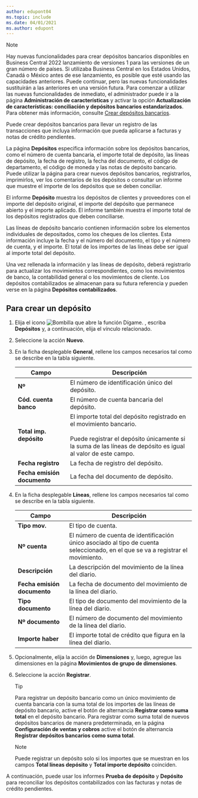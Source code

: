 ```yaml
---
author: edupont04
ms.topic: include
ms.date: 04/01/2021
ms.author: edupont
---
```

> [!NOTE]
> Hay nuevas funcionalidades para crear depósitos bancarios disponibles en Business Central 2022 lanzamiento de versiones 1 para las versiones de un gran número de países. Si utilizaba Business Central en los Estados Unidos, Canadá o México antes de ese lanzamiento, es posible que esté usando las capacidades anteriores. Puede continuar, pero las nuevas funcionalidades sustituirán a las anteriores en una versión futura. Para comenzar a utilizar las nuevas funcionalidades de inmediato, el administrador puede ir a la página **Administración de características** y activar la opción **Actualización de características: conciliación y depósitos bancarios estandarizados**. Para obtener más información, consulte [Crear depósitos bancarios](../../../bank-create-bank-deposits.md).


Puede crear depósitos bancarios para llevar un registro de las transacciones que incluya información que pueda aplicarse a facturas y notas de crédito pendientes.  

La página **Depósitos** especifica información sobre los depósitos bancarios, como el número de cuenta bancaria, el importe total de depósito, las líneas de depósito, la fecha de registro, la fecha del documento, el código de departamento, el código de moneda y las notas de depósito bancario. Puede utilizar la página para crear nuevos depósitos bancarios, registrarlos, imprimirlos, ver los comentarios de los depósitos o consultar un informe que muestre el importe de los depósitos que se deben conciliar.

El informe **Depósito** muestra los depósitos de clientes y proveedores con el importe del depósito original, el importe del depósito que permanece abierto y el importe aplicado. El informe también muestra el importe total de los depósitos registrados que deben conciliarse.

Las líneas de depósito bancario contienen información sobre los elementos individuales de depositados, como los cheques de los clientes. Esta información incluye la fecha y el número del documento, el tipo y el número de cuenta, y el importe. El total de los importes de las líneas debe ser igual al importe total del depósito.

Una vez rellenada la información y las líneas de depósito, deberá registrarlo para actualizar los movimientos correspondientes, como los movimientos de banco, la contabilidad general o los movimientos de cliente. Los depósitos contabilizados se almacenan para su futura referencia y pueden verse en la página **Depósitos contabilizados**.

## <a name="to-create-a-deposit"></a><a name="to-create-a-deposit"></a>Para crear un depósito
1.  Elija el icono ![Bombilla que abre la función Dígame.](../../../media/ui-search/search_small.png "Dígame qué desea hacer") , escriba **Depósitos** y, a continuación, elija el vínculo relacionado.  
2.  Seleccione la acción **Nuevo**.  
3.  En la ficha desplegable **General**, rellene los campos necesarios tal como se describe en la tabla siguiente.  

    |Campo|Descripción|  
    |---------------------------------|---------------------------------------|  
    |**Nº**|El número de identificación único del depósito.|  
    |**Cód. cuenta banco**|El número de cuenta bancaria del depósito.|  
    |**Total imp. depósito**|El importe total del depósito registrado en el movimiento bancario.<br /><br /> Puede registrar el depósito únicamente si la suma de las líneas de depósito es igual al valor de este campo.|  
    |**Fecha registro**|La fecha de registro del depósito.|  
    |**Fecha emisión documento**|La fecha del documento de depósito.|  
4.  En la ficha desplegable **Líneas**, rellene los campos necesarios tal como se describe en la tabla siguiente.  

    |Campo|Descripción|  
    |---------------------------------|---------------------------------------|  
    |**Tipo mov.**|El tipo de cuenta.|  
    |**Nº cuenta**|El número de cuenta de identificación único asociado al tipo de cuenta seleccionado, en el que se va a registrar el movimiento.|  
    |**Descripción**|La descripción del movimiento de la línea del diario.|  
    |**Fecha emisión documento**|La fecha de documento del movimiento de la línea del diario.|  
    |**Tipo documento**|El tipo de documento del movimiento de la línea del diario.|  
    |**Nº documento**|El número de documento del movimiento de la línea del diario.|  
    |**Importe haber**|El importe total de crédito que figura en la línea del diario.|  

5. Opcionalmente, elija la acción de **Dimensiones** y, luego, agregue las dimensiones en la página **Movimientos de grupo de dimensiones**.  
6. Seleccione la acción **Registrar**.  

    > [!TIP]
    > Para registrar un depósito bancario como un único movimiento de cuenta bancaria con la suma total de los importes de las líneas de depósito bancario, active el botón de alternancia **Registrar como suma total** en el depósito bancario. Para registrar como suma total de nuevos depósitos bancarios de manera predeterminada, en la página **Configuración de ventas y cobros** active el botón de alternancia **Registrar depósitos bancarios como suma total**.

    > [!NOTE]  
    > Puede registrar un depósito solo si los importes que se muestran en los campos **Total líneas depósito** y **Total importe depósito** coinciden.  

A continuación, puede usar los informes **Prueba de depósito** y **Depósito** para reconciliar los depósitos contabilizados con las facturas y notas de crédito pendientes.  
